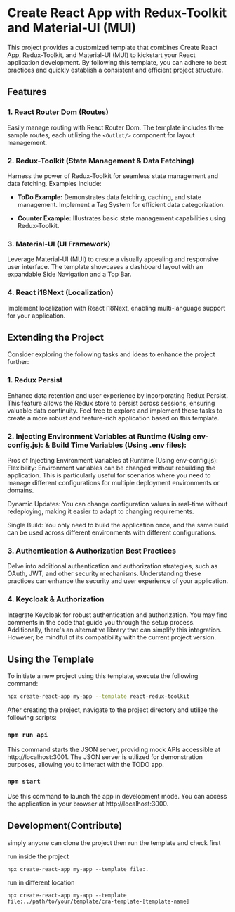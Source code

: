 # Create React App with Redux-Toolkit and Material-UI (MUI)

This project provides a customized template that combines Create React App, Redux-Toolkit, and Material-UI (MUI) to kickstart your React application development. By following this template, you can adhere to best practices and quickly establish a consistent and efficient project structure.

## Features

### 1. React Router Dom (Routes)

Easily manage routing with React Router Dom. The template includes three sample routes, each utilizing the `<Outlet/>` component for layout management.

### 2. Redux-Toolkit (State Management & Data Fetching)

Harness the power of Redux-Toolkit for seamless state management and data fetching. Examples include:

- **ToDo Example:** Demonstrates data fetching, caching, and state management. Implement a Tag System for efficient data categorization.

- **Counter Example:** Illustrates basic state management capabilities using Redux-Toolkit.

### 3. Material-UI (UI Framework)

Leverage Material-UI (MUI) to create a visually appealing and responsive user interface. The template showcases a dashboard layout with an expandable Side Navigation and a Top Bar.

### 4. React i18Next (Localization)

Implement localization with React i18Next, enabling multi-language support for your application.

## Extending the Project

Consider exploring the following tasks and ideas to enhance the project further:

### 1. Redux Persist
       
Enhance data retention and user experience by incorporating Redux Persist. This feature allows the Redux store to persist across sessions, ensuring valuable data continuity.
Feel free to explore and implement these tasks to create a more robust and feature-rich application based on this template.

### 2. Injecting Environment Variables at Runtime (Using env-config.js): & Build Time Variables (Using .env files):

Pros of Injecting Environment Variables at Runtime (Using env-config.js):
Flexibility: Environment variables can be changed without rebuilding the application. This is particularly useful for scenarios where you need to manage different configurations for multiple deployment environments or domains.

Dynamic Updates: You can change configuration values in real-time without redeploying, making it easier to adapt to changing requirements.

Single Build: You only need to build the application once, and the same build can be used across different environments with different configurations.
       

### 3. Authentication & Authorization Best Practices

Delve into additional authentication and authorization strategies, such as OAuth, JWT, and other security mechanisms. Understanding these practices can enhance the security and user experience of your application.

### 4. Keycloak & Authorization
       
Integrate Keycloak for robust authentication and authorization. You may find comments in the code that guide you through the setup process. Additionally, there's an alternative library that can simplify this integration. However, be mindful of its compatibility with the current project version.

## Using the Template

To initiate a new project using this template, execute the following command:

```sh
npx create-react-app my-app --template react-redux-toolkit

```

After creating the project, navigate to the project directory and utilize the following scripts:

### `npm run api`
This command starts the JSON server, providing mock APIs accessible at http://localhost:3001. The JSON server is utilized for demonstration purposes, allowing you to interact with the TODO app.

### `npm start`
Use this command to launch the app in development mode. You can access the application in your browser at http://localhost:3000.

## Development(Contribute)
simply anyone can clone the project then run the template and check first


run inside the project 

`npx create-react-app my-app --template file:.` 

run in different location

`npx create-react-app my-app --template file:../path/to/your/template/cra-template-[template-name]`